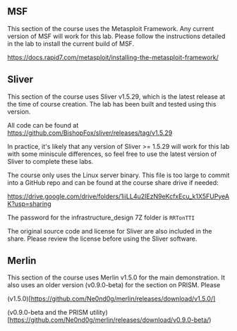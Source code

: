 ## MSF

This section of the course uses the Metasploit Framework. Any current version of MSF will work for this lab. Please follow the instructions detailed in the lab to install the current build of MSF.

https://docs.rapid7.com/metasploit/installing-the-metasploit-framework/

## Sliver
This section of the course uses Sliver v1.5.29, which is the latest release at the time of course creation. The lab has been built and tested using this version.

All code can be found at https://github.com/BishopFox/sliver/releases/tag/v1.5.29

In practice, it's likely that any version of Sliver >= 1.5.29 will work for this lab with some miniscule differences, so feel free to use the latest version of Sliver to complete these labs. 

The course only uses the Linux server binary. This file is too large to commit into a GitHub repo and can be found at the course share drive if needed:

https://drive.google.com/drive/folders/1iiLL4u2IEzN9eKcfxEcu_k1X5FUPyeAK?usp=sharing

The password for the infrastructure_design 7Z folder is `RRTonTTI`

The original source code and license for Sliver are also included in the share. Please review the license before using the Sliver software.

## Merlin

This section of the course uses Merlin v1.5.0 for the main demonstration. It also uses an older version (v0.9.0-beta) for the section on PRISM. Please

(v1.5.0)[https://github.com/Ne0nd0g/merlin/releases/download/v1.5.0/]

(v0.9.0-beta and the PRISM utility)[https://github.com/Ne0nd0g/merlin/releases/download/v0.9.0-beta/)
